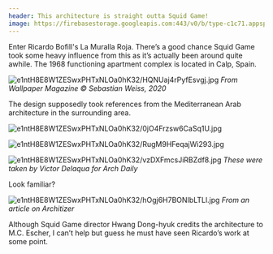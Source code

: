```yaml
---
header: This architecture is straight outta Squid Game!
image: https://firebasestorage.googleapis.com:443/v0/b/type-c1c71.appspot.com/o/e1ntH8E8W1ZESwxPHTxNLOa0hK32%2FRWxblfr0nKp6O44P.jpg?alt=media&token=f7b98cd4-5e55-417f-aed3-982ae4d1dffb
---
```


Enter Ricardo Bofill's La Muralla Roja. There’s a good chance Squid Game took some heavy influence from this as it’s actually been around quite awhile. The 1968 functioning apartment complex is located in Calp, Spain. 

![e1ntH8E8W1ZESwxPHTxNLOa0hK32/HQNUaj4rPyfEsvgj.jpg](https://firebasestorage.googleapis.com:443/v0/b/type-c1c71.appspot.com/o/e1ntH8E8W1ZESwxPHTxNLOa0hK32%2FHQNUaj4rPyfEsvgj.jpg?alt=media&token=121bc568-de95-4c63-bce5-4db69a6a3cf3)
*From Wallpaper Magazine © Sebastian Weiss, 2020*

The design supposedly took references from the Mediterranean Arab architecture in the surrounding area. 

![e1ntH8E8W1ZESwxPHTxNLOa0hK32/0jO4Frzsw6CaSq1U.jpg](https://firebasestorage.googleapis.com:443/v0/b/type-c1c71.appspot.com/o/e1ntH8E8W1ZESwxPHTxNLOa0hK32%2F0jO4Frzsw6CaSq1U.jpg?alt=media&token=a4cb9886-4945-4fb1-8a25-cfde316d3af0)

![e1ntH8E8W1ZESwxPHTxNLOa0hK32/RugM9HFeqajWi293.jpg](https://firebasestorage.googleapis.com:443/v0/b/type-c1c71.appspot.com/o/e1ntH8E8W1ZESwxPHTxNLOa0hK32%2FRugM9HFeqajWi293.jpg?alt=media&token=473054e5-a895-4569-a540-165c60230d82)

![e1ntH8E8W1ZESwxPHTxNLOa0hK32/vzDXFmcsJiRBZdf8.jpg](https://firebasestorage.googleapis.com:443/v0/b/type-c1c71.appspot.com/o/e1ntH8E8W1ZESwxPHTxNLOa0hK32%2FvzDXFmcsJiRBZdf8.jpg?alt=media&token=16b1e4c4-e2d0-45f8-9e6f-ed250ea3fc88)
*These were taken by Victor Delaqua for Arch Daily*

Look familiar?

![e1ntH8E8W1ZESwxPHTxNLOa0hK32/hOgj6H7BONIbLTLl.jpg](https://firebasestorage.googleapis.com:443/v0/b/type-c1c71.appspot.com/o/e1ntH8E8W1ZESwxPHTxNLOa0hK32%2FhOgj6H7BONIbLTLl.jpg?alt=media&token=a8d2bd07-581b-44e8-a9ef-9dcde30c4376)
*From an article on Architizer*

Although Squid Game director Hwang Dong-hyuk credits the architecture to M.C. Escher, I can’t help but guess he must have seen Ricardo’s work at some point.



